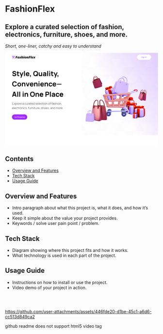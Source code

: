 # FashionFlex

## Explore a curated selection of fashion, electronics, furniture, shoes, and more.

_Short, one-liner, catchy and easy to understand_

![Screenshot 1 Hero](./public/project-03.png)

## Contents

- [Overview and Features](#overview-and-features)
- [Tech Stack](#tech-stack)
- [Usage Guide](#usage-guide)

## Overview and Features

- Intro paragraph about what this project is, what it does, and how it’s used.
- Keep it simple about the value your project provides.
- Keywords / solve user pain point / problem.

## Tech Stack

- Diagram showing where this project fits and how it works.
- What technology is used in each part of the project.

## Usage Guide

- Instructions on how to install or use the project.
- Video demo of your project in action.

<br/>
<br/>

https://github.com/user-attachments/assets/446fde20-d1be-45c1-a6d6-cc513d849ca2

github readme does not support html5 video tag
